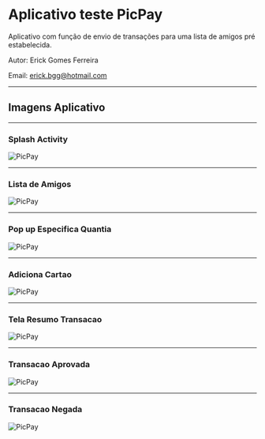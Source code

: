 # Aplicativo teste PicPay

Aplicativo com função de envio de transações para uma lista de amigos pré estabelecida.

Autor: Erick Gomes Ferreira

Email: erick.bgg@hotmail.com

-----
## Imagens Aplicativo
-----
### Splash Activity

![PicPay](https://github.com/Erickbgg/trabalhe-conosco-mobile-dev/blob/master/Splash.png?raw=true)

-----
### Lista de Amigos

![PicPay](https://github.com/Erickbgg/trabalhe-conosco-mobile-dev/blob/master/Lista%20de%20Amigos.png)

-----
### Pop up Especifica Quantia

![PicPay](https://github.com/Erickbgg/trabalhe-conosco-mobile-dev/blob/master/Pop%20up%20especifica%20quantia.png)

-----
### Adiciona Cartao

![PicPay](https://github.com/Erickbgg/trabalhe-conosco-mobile-dev/blob/master/Tela%20adiciona%20cartao.png)

-----
### Tela Resumo Transacao

![PicPay](https://github.com/Erickbgg/trabalhe-conosco-mobile-dev/blob/master/Tela%20Resumo.png)

-----
### Transacao Aprovada

![PicPay](https://github.com/Erickbgg/trabalhe-conosco-mobile-dev/blob/master/Transacao%20aprovada.png)

-----
### Transacao Negada

![PicPay](https://github.com/Erickbgg/trabalhe-conosco-mobile-dev/blob/master/Transacao%20negada.png)
